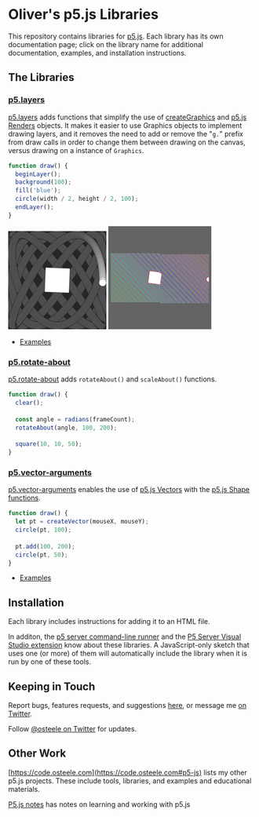 # Oliver's p5.js Libraries

This repository contains libraries for [p5.js](https://p5js.org). Each library
has its own documentation page; click on the library name for additional
documentation, examples, and installation instructions.

## The Libraries

### [p5.layers](./p5.layers/)

[p5.layers](./p5.layers/) adds functions that simplify the use of
  [createGraphics](https://p5js.org/reference/#/p5/createGraphics) and [p5.js
  Renders](https://p5js.org/reference/#/p5.Renderer) objects. It makes it easier
  to use Graphics objects to implement drawing layers, and it removes the need
  to add or remove the "`g.`" prefix from draw calls in order to change them
  between drawing on the canvas, versus drawing on a instance of `Graphics`.

```js
function draw() {
  beginLayer();
  background(100);
  fill('blue');
  circle(width / 2, height / 2, 100);
  endLayer();
}
```

![trail example animation](./p5.layers/docs/trail.gif)
![trail example animation](./p5.layers/docs/slices.gif)

* [Examples](./p5.layers/examples)

### [p5.rotate-about](./p5.rotate-about/)

[p5.rotate-about](./p5.rotate-about/) adds `rotateAbout()` and `scaleAbout()`
functions.

```js
function draw() {
  clear();

  const angle = radians(frameCount);
  rotateAbout(angle, 100, 200);

  square(10, 10, 50);
}
```

### [p5.vector-arguments](./p5.vector-arguments/)

[p5.vector-arguments](./p5.vector-arguments/) enables the use of [p5.js
Vectors](https://p5js.org/reference/#/p5/createVector) with the [p5.js Shape
functions](https://p5js.org/reference/#group-Shape).

```js
function draw() {
  let pt = createVector(mouseX, mouseY);
  circle(pt, 100);

  pt.add(100, 200);
  circle(pt, 50);
}
```

* [Examples](./p5.vector-arguments/examples)

## Installation

Each library includes instructions for adding it to an HTML file.

In additon, the [p5 server command-line
runner](https://osteele.github.io/p5-server/) and the [P5 Server Visual Studio
extension](https://marketplace.visualstudio.com/items?itemName=osteele.p5-server)
know about these libraries. A JavaScript-only sketch that uses one (or more) of
them will automatically include the library when it is run by one of these
tools.

## Keeping in Touch

Report bugs, features requests, and suggestions
[here](https://github.com/osteele/p5.libs/issues), or message me [on
Twitter](https://twitter.com/osteele).

Follow [@osteele on Twitter](https://twitter.com/osteele) for updates.

## Other Work

[https://code.osteele.com](https://code.osteele.com#p5-js) lists my other p5.js
projects. These include tools, libraries, and examples and educational
materials.

[P5.js notes](https://notes.osteele.com/p5js) has notes on learning and working
with p5.js

